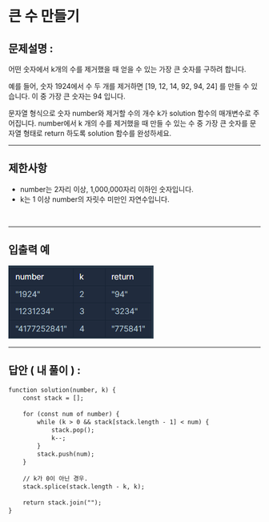 # 큰 수 만들기

## 문제설명 :

어떤 숫자에서 k개의 수를 제거했을 때 얻을 수 있는 가장 큰 숫자를 구하려 합니다.

예를 들어, 숫자 1924에서 수 두 개를 제거하면 [19, 12, 14, 92, 94, 24] 를 만들 수 있습니다. 이 중 가장 큰 숫자는 94 입니다.

문자열 형식으로 숫자 number와 제거할 수의 개수 k가 solution 함수의 매개변수로 주어집니다. number에서 k 개의 수를 제거했을 때 만들 수 있는 수 중 가장 큰 숫자를 문자열 형태로 return 하도록 solution 함수를 완성하세요.

---

## 제한사항

- number는 2자리 이상, 1,000,000자리 이하인 숫자입니다.
- k는 1 이상 number의 자릿수 미만인 자연수입니다.

<br/>

---

## 입출력 예

<img src ='큰 수 만들기.png'>

<br/>

---

## 답안 ( 내 풀이 ) :

```
function solution(number, k) {
    const stack = [];

    for (const num of number) {
        while (k > 0 && stack[stack.length - 1] < num) {
            stack.pop();
            k--;
        }
        stack.push(num);
    }

    // k가 0이 아닌 경우.
    stack.splice(stack.length - k, k);

    return stack.join("");
}
```
